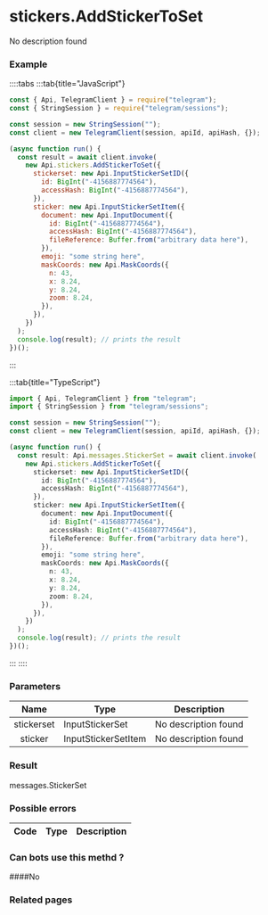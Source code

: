 # stickers.AddStickerToSet

No description found

### [](#example)Example

::::tabs
:::tab{title="JavaScript"}

```js
const { Api, TelegramClient } = require("telegram");
const { StringSession } = require("telegram/sessions");

const session = new StringSession("");
const client = new TelegramClient(session, apiId, apiHash, {});

(async function run() {
  const result = await client.invoke(
    new Api.stickers.AddStickerToSet({
      stickerset: new Api.InputStickerSetID({
        id: BigInt("-4156887774564"),
        accessHash: BigInt("-4156887774564"),
      }),
      sticker: new Api.InputStickerSetItem({
        document: new Api.InputDocument({
          id: BigInt("-4156887774564"),
          accessHash: BigInt("-4156887774564"),
          fileReference: Buffer.from("arbitrary data here"),
        }),
        emoji: "some string here",
        maskCoords: new Api.MaskCoords({
          n: 43,
          x: 8.24,
          y: 8.24,
          zoom: 8.24,
        }),
      }),
    })
  );
  console.log(result); // prints the result
})();
```

:::

:::tab{title="TypeScript"}

```ts
import { Api, TelegramClient } from "telegram";
import { StringSession } from "telegram/sessions";

const session = new StringSession("");
const client = new TelegramClient(session, apiId, apiHash, {});

(async function run() {
  const result: Api.messages.StickerSet = await client.invoke(
    new Api.stickers.AddStickerToSet({
      stickerset: new Api.InputStickerSetID({
        id: BigInt("-4156887774564"),
        accessHash: BigInt("-4156887774564"),
      }),
      sticker: new Api.InputStickerSetItem({
        document: new Api.InputDocument({
          id: BigInt("-4156887774564"),
          accessHash: BigInt("-4156887774564"),
          fileReference: Buffer.from("arbitrary data here"),
        }),
        emoji: "some string here",
        maskCoords: new Api.MaskCoords({
          n: 43,
          x: 8.24,
          y: 8.24,
          zoom: 8.24,
        }),
      }),
    })
  );
  console.log(result); // prints the result
})();
```

:::
::::

### [](#parameters)Parameters

|    Name    | Type                | Description          |
| :--------: | ------------------- | -------------------- |
| stickerset | InputStickerSet     | No description found |
|  sticker   | InputStickerSetItem | No description found |

### [](#result)Result

messages.StickerSet

### [](#possible-errors)Possible errors

| Code | Type | Description |
| :--: | ---- | ----------- |

### [](#can-bots-use-this-method)Can bots use this methd ?

####No

### [](#related-pages)Related pages
